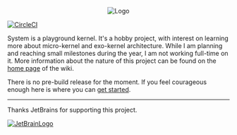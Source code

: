 
<p align="center">
    <img src="https://raw.githubusercontent.com/wiki/Jadovenn/System/media/system_logo.png" alt="Logo"/>
</p>

[![CircleCI](https://circleci.com/gh/Jadovenn/System.svg?style=svg)](https://circleci.com/gh/Jadovenn/System)

System is a playground kernel. It's a hobby project, with interest on learning
more about micro-kernel and exo-kernel architecture. While I am planning and reaching
small milestones during the year, I am not working full-time on it. More information
about the nature of this project can be found on the [home page](https://github.com/Jadovenn/System/wiki/Home) of the wiki.

There is no pre-build release for the moment. If you feel courageous enough here is where
you can [get started](https://github.com/Jadovenn/System/wiki/Get-Started). 

---------------------------------

Thanks JetBrains for supporting this project.  
  
[![JetBrainLogo](https://raw.githubusercontent.com/wiki/Jadovenn/System/media/jetbrains-variant-4.png)](https://www.jetbrains.com/?from=System)